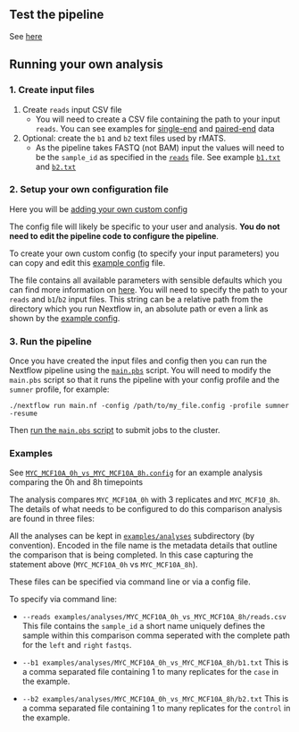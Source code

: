 ## Test the pipeline

See [here](../README.md##quick-start-on-sumner-jaxs-hpc)

## Running your own analysis

### 1. Create input files

1) Create `reads` input CSV file
    - You will need to create a CSV file containing the path to your input `reads`. You can see examples for [single-end](../examples/testdata/single_end/reads.csv) and [paired-end](../examples/testdata/paired_end/paired_end_reads_replicates.csv) data
2) Optional: create the `b1` and `b2` text files used by rMATS.
    - As the pipeline takes FASTQ (not BAM) input the values will need to be the `sample_id` as specified in the [`reads`](../examples/testdata/paired_end/paired_end_reads_replicates.csv) file. See example [`b1.txt`](../examples/testdata/single_end/b1.txt) and [`b2.txt`](../examples/testdata/single_end/b2.txt)

### 2. Setup your own configuration file

Here you will be [adding your own custom config](https://nf-co.re/usage/configuration#custom-configuration-files)

The config file will likely be specific to your user and analysis. **You do not need to edit the pipeline code to configure the pipeline**.

To create your own custom config (to specify your input parameters) you can copy and edit this [example config](../conf/examples/MYC_MCF10A_0h_vs_MYC_MCF10A_8h.config) file.

The file contains all available parameters with sensible defaults which you can find more information on [here](usage.md#all-available-parameters). You will need to specify the path to your `reads` and `b1`/`b2` input files. This string can be a relative path from the directory which you run Nextflow in, an absolute path or even a link as shown by the [example config](../conf/examples/MYC_MCF10A_0h_vs_MYC_MCF10A_8h.config).

### 3. Run the pipeline

Once you have created the input files and config then you can run the Nextflow pipeline using the [`main.pbs`](../main.pbs) script. You will need to modify the `main.pbs` script so that it runs the pipeline with your config profile and the `sumner` profile, for example:
```
./nextflow run main.nf -config /path/to/my_file.config -profile sumner -resume
```

Then [run the `main.pbs` script](../README.md#quick-start-on-sumner-jaxs-hpc) to submit jobs to the cluster.

### Examples

See [`MYC_MCF10A_0h_vs_MYC_MCF10A_8h.config`](../conf/examples/MYC_MCF10A_0h_vs_MYC_MCF10A_8h.config) for an example analysis comparing the 0h and 8h timepoints

The analysis compares `MYC_MCF10A_0h` with 3 replicates and `MYC_MCF10_8h`.
The details of what needs to be configured to do this comparison analysis are found in three files:

All the analyses can be kept in [`examples/analyses`](../examples/analyses) subdirectory (by convention). Encoded in the file name is the metadata details that outline the comparison that is being completed.  In this case capturing the statement above (`MYC_MCF10A_0h` vs `MYC_MCF10A_8h`).

These files can be specified via command line or via a config file.

To specify via command line:

* `--reads examples/analyses/MYC_MCF10A_0h_vs_MYC_MCF10A_8h/reads.csv`
    This file contains the `sample_id` a short name uniquely defines the sample within this comparison
    comma seperated with the complete path for the `left` and `right` `fastqs`.   
    
* `--b1 examples/analyses/MYC_MCF10A_0h_vs_MYC_MCF10A_8h/b1.txt`
    This is a comma separated file containing 1 to many replicates for the `case` in the example.
    
* `--b2 examples/analyses/MYC_MCF10A_0h_vs_MYC_MCF10A_8h/b2.txt`
    This is a comma separated file containing 1 to many replicates for the `control` in the example.
